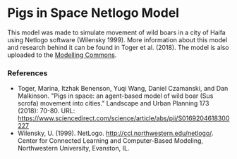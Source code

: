 # Pigs in Space Netlogo Model

This model was made to simulate movement of wild boars in a city of Haifa using Netlogo software (Wilensky 1999). More information about this model and research behind it can be found in Toger et al. (2018). The model is also uploaded to the [Modelling Commons](http://modelingcommons.org/browse/one_model/6646).


### References
* Toger, Marina, Itzhak Benenson, Yuqi Wang, Daniel Czamanski, and Dan Malkinson. "Pigs in space: an agent-based model of wild boar (Sus scrofa) movement into cities." Landscape and Urban Planning 173 (2018): 70-80. URL: https://www.sciencedirect.com/science/article/abs/pii/S0169204618300227
* Wilensky, U. (1999). NetLogo. http://ccl.northwestern.edu/netlogo/. Center for Connected Learning and Computer-Based Modeling, Northwestern University, Evanston, IL.
